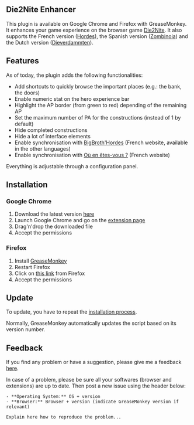 ## Die2Nite Enhancer

This plugin is available on Google Chrome and Firefox with GreaseMonkey. It enhances your game experience on the browser game
[Die2Nite](http://www.die2nite.com/). It also supports the French version
([Hordes](http://www.hordes.fr/)), the Spanish version
([Zombinoia](http://www.zombinoia.com/)) and the Dutch version
([Dieverdammten](http://www.dieverdammten.de/)).

## Features

As of today, the plugin adds the following functionalities:
- Add shortcuts to quickly browse the important places (e.g.: the bank, the doors)
- Enable numeric stat on the hero experience bar
- Highlight the AP border (from green to red) depending of the remaining AP
- Set the maximum number of PA for the constructions (instead of 1 by default)
- Hide completed constructions
- Hide a lot of interface elements
- Enable synchronisation with [BigBroth'Hordes](http://bbh.fred26.fr/) (French website, available in the other languages)
- Enable synchronisation with [Où en êtes-vous ?](http://www.oeev-hordes.com/) (French website)

Everything is adjustable through a configuration panel.

## Installation

### Google Chrome

1. Download the latest version [here](https://github.com/abeaumet/die2nite_enhancer/raw/master/userscript/die2nite_enhancer.user.js)
2. Launch Google Chrome and go on the [extension page](chrome://extensions)
3. Drag'n'drop the downloaded file
4. Accept the permissions

### Firefox

1. Install [GreaseMonkey](https://addons.mozilla.org/en-US/firefox/addon/greasemonkey/)
2. Restart Firefox
3. Click on [this link](https://github.com/abeaumet/die2nite_enhancer/raw/master/userscript/die2nite_enhancer.user.js) from Firefox
4. Accept the permissions

## Update

To update, you have to repeat the [installation process](#installation).

Normally, GreaseMonkey automatically updates the script based on its version number.

## Feedback

If you find any problem or have a suggestion, please give me a feedback [here](https://github.com/abeaumet/die2nite_enhancer/issues).

In case of a problem, please be sure all your softwares (browser and extensions) are up to date. Then post a new issue using the header below:

```
- **Operating System:** OS + version
- **Browser:** Browser + version (indicate GreaseMonkey version if relevant)

Explain here how to reproduce the problem...
```
